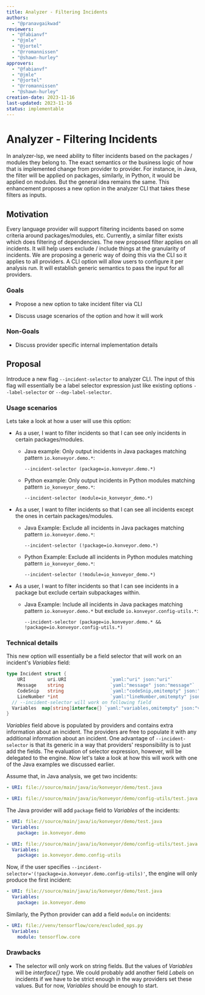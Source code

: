 ```yaml
---
title: Analyzer - Filtering Incidents
authors:
  - "@pranavgaikwad"
reviewers:
  - "@fabianvf"
  - "@jmle"
  - "@jortel"
  - "@rromannissen"
  - "@shawn-hurley"
approvers:
  - "@fabianvf"
  - "@jmle"
  - "@jortel"
  - "@rromannissen"
  - "@shawn-hurley"
creation-date: 2023-11-16
last-updated: 2023-11-16
status: implementable
---
```


# Analyzer - Filtering Incidents

In analyzer-lsp, we need ability to filter incidents based on the packages / modules they belong to. The exact semantics or the business logic of how that is implemented change from provider to provider. For instance, in Java, the filter will be applied on packages, similarly, in Python, it would be applied on modules. But the general idea remains the same. This enhancement proposes a new option in the analyzer CLI that takes these filters as inputs.

## Motivation

Every language provider will support filtering incidents based on some criteria around packages/modules, etc. Currently, a similar filter exists which does filtering of dependencies. The new proposed filter applies on all incidents. It will help users exclude / include things at the granularity of incidents. We are proposing a generic way of doing this via the CLI so it applies to all providers. A CLI option will allow users to configure it per analysis run. It will establish generic semantics to pass the input for all providers.

### Goals

- Propose a new option to take incident filter via CLI

- Discuss usage scenarios of the option and how it will work

### Non-Goals

- Discuss provider specific internal implementation details

## Proposal

Introduce a new flag `--incident-selector` to analyzer CLI. The input of this flag will essentially be a label selector expression just like existing options `--label-selector` or `--dep-label-selector`. 

### Usage scenarios

Lets take a look at how a user will use this option:

- As a user, I want to filter incidents so that I can see only incidents in certain packages/modules.
  - Java example: Only output incidents in Java packages matching pattern `io.konveyor.demo.*`:
    
    ```
    --incident-selector (package=io.konveyor.demo.*)
    ```
  - Python example: Only output incidents in Python modules matching pattern `io_konveyor_demo.*`:
    ```
    --incident-selector (module=io_konveyor_demo.*)
    ```

- As a user, I want to filter incidents so that I can see all incidents except the ones in certain packages/modules.
  - Java Example: Exclude all incidents in Java packages matching pattern `io.konveyor.demo.*`:
    ```
    --incident-selector (!package=io.konveyor.demo.*)
    ```
  - Python Example: Exclude all incidents in Python modules matching pattern `io_konveyor_demo.*`:
    ```
    --incident-selector (!module=io_konveyor_demo.*)
    ```

- As a user, I want to filter incidents so that I can see incidents in a package but exclude certain subpackages within. 
  - Java Example: Include all incidents in Java packages matching pattern `io.konveyor.demo.*` but exclude `io.konveyor.config-utils.*`:
    ```
    --incident-selector (package=io.konveyor.demo.* && !package=io.konveyor.config-utils.*)
    ```

### Technical details

This new option will essentially be a field selector that will work on an incident's _Variables_ field:


```go
type Incident struct {
	URI        uri.URI                `yaml:"uri" json:"uri"`
	Message    string                 `yaml:"message" json:"message"`
	CodeSnip   string                 `yaml:"codeSnip,omitempty" json:"codeSnip,omitempty"`
	LineNumber *int                   `yaml:"lineNumber,omitempty" json:"lineNumber,omitempty"`
  // --incident-selector will work on following field
  Variables  map[string]interface{} `yaml:"variables,omitempty" json:"variables,omitempty"`
}
```

_Variables_ field above is populated by providers and contains extra information about an incident. The providers are free to populate it with any additional information about an incident. One advantage of `--incident-selector` is that its generic in a way that providers' responsibility is to just add the fields. The evaluation of selector expression, however, will be delegated to the engine. Now let's take a look at how this will work with one of the Java examples we discussed earlier.

Assume that, in Java analysis, we get two incidents: 

```yaml
- URI: file://source/main/java/io/konveyor/demo/test.java

- URI: file://source/main/java/io/konveyor/demo/config-utils/test.java

```

The Java provider will add `package` field to _Variables_ of the incidents:

```yaml
- URI: file://source/main/java/io/konveyor/demo/test.java
  Variables:
    package: io.konveyor.demo

- URI: file://source/main/java/io/konveyor/demo/config-utils/test.java
  Variables:
    package: io.konveyor.demo.config-utils
```

Now, if the user specifies `--incident-selector='(!package=io.konveyor.demo.config-utils)'`, the engine will only produce the first incident:

```yaml
- URI: file://source/main/java/io/konveyor/demo/test.java
  Variables:
    package: io.konveyor.demo
```

Similarly, the Python provider can add a field `module` on incidents:

```yaml
- URI: file://venv/tensorflow/core/excluded_ops.py
  Variables:
    module: tensorflow.core
```

### Drawbacks

- The selector will only work on string fields. But the values of _Variables_ will be _interface{}_ type. We could probably add another field _Labels_ on incidents if we have to be strict enough in the way providers set these values. But for now, _Variables_ should be enough to start. 
